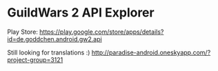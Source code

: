 GuildWars 2 API Explorer
========================

Play Store: https://play.google.com/store/apps/details?id=de.goddchen.android.gw2.api

Still looking for translations :) http://paradise-android.oneskyapp.com/?project-group=3121
